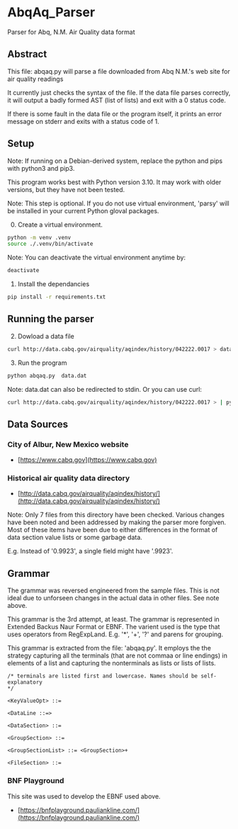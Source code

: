 # AbqAq_Parser
Parser for Abq, N.M. Air Quality data format


## Abstract

This file: abqaq.py will parse a file downloaded from Abq N.M.'s web site for air quality readings

It currently just checks the syntax of the file.
If the data file parses correctly, it will output a badly formed AST (list of
lists) and exit with a 0 status code.


If there is some fault in the data file or the program itself, it prints an error message
on stderr and exits with a status code of 1.

## Setup

Note: If running on a Debian-derived system, replace the python and pips with python3 and pip3.

This program works best with Python version 3.10. It may work with older versions, but they have not been tested.

Note: This step is optional. If you do not use virtual environment, 'parsy'
will be installed in your current Python gloval packages.

0. Create a virtual environment.

```bash
python -m venv .venv
source ./.venv/bin/activate
```

Note: You can deactivate the virtual environment anytime by:

```bash
deactivate
```


1.  Install the dependancies

```bash
pip install -r requirements.txt
```


## Running the parser

2. Dowload a data file

```bash
curl http://data.cabq.gov/airquality/aqindex/history/042222.0017 > data.dat
```


3. Run the program

```bash
python abqaq.py  data.dat
```

Note: data.dat can also be redirected to stdin. Or you can use curl:

```bash
curl http://data.cabq.gov/airquality/aqindex/history/042222.0017 > | python abqaq.py
```


## Data Sources

### City of Albur, New Mexico website

- [https://www.cabq.gov](https://www.cabq.gov)

### Historical air quality data directory

- [http://data.cabq.gov/airquality/aqindex/history/](http://data.cabq.gov/airquality/aqindex/history/)


Note: Only 7 files from this directory have been checked.
Various changes have been noted and been addressed by making the parser more forgiven.
Most of these items have been due to either differences in the format of data section
value lists or some garbage data.

E.g. 
Instead of '0.9923', a single field might have '.9923'.


## Grammar

The grammar was reversed engineered from the sample files.  This is not ideal due
to unforseen changes in the actual data in other files. See note above.

This grammar is the 3rd attempt, at least. The grammar is represented in Extended
Backus Naur Format or EBNF. The varient used is the type that uses operators from
RegExpLand. E.g. '*', '+', '?' and parens for grouping.

This grammar is extracted from the file: 'abqaq.py'. It employs the the strategy
capturing all the terminals (that are not commaa or line endings) in elements
of a list and capturing the nonterminals as lists or lists of lists.


```EBNF
/* terminals are listed first and lowercase. Names should be self-explanatory
*/

<KeyValueOpt> ::= 

<DataLine ::=> 

<DataSection> ::= 

<GroupSection> ::= 

<GroupSectionList> ::= <GroupSection>+

<FileSection> ::= 
```


### BNF Playground

This site was used to develop the EBNF used above.

- [https://bnfplayground.pauliankline.com/](https://bnfplayground.pauliankline.com/)



